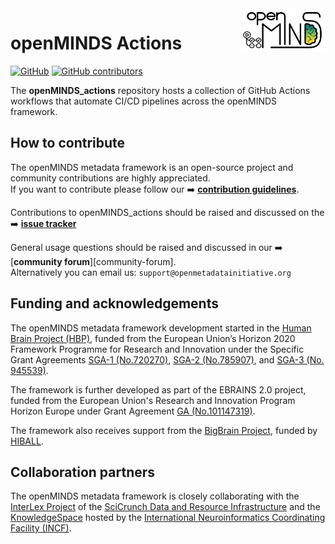 <a href="/img/openMINDS_actions_logo_light.png">
  <picture>
    <source media="(prefers-color-scheme: dark)" srcset="/img/openMINDS_actions_logo_dark.png">
    <source media="(prefers-color-scheme: light)" srcset="/img/openMINDS_actions_logo_light.png">
    <img alt="openMINDS actions" src="/img/openMINDS_actions_logo_light.png" title="Logo created by R. Gazzotti, U. Schlegel, L. Zehl, C. Hagen Blixhavn" align="right" height="70">
  </picture>
</a>

# openMINDS Actions

[![GitHub][license-shield]][license-url]
[![GitHub contributors][contributors-shield]][contributors-url]

The **openMINDS_actions** repository hosts a collection of GitHub Actions workflows that automate CI/CD pipelines across the openMINDS framework.

## How to contribute

The openMINDS metadata framework is an open-source project and community contributions are highly appreciated.  
If you want to contribute please follow our :arrow_right: [**contribution guidelines**][contribution-url].

Contributions to openMINDS_actions should be raised and discussed on the :arrow_right: [**issue tracker**][issuetracker-actions]  

General usage questions should be raised and discussed in our :arrow_right: [**community forum**][community-forum].  
Alternatively you can email us: `support@openmetadatainitiative.org`

## Funding and acknowledgements

The openMINDS metadata framework development started in the [Human Brain Project (HBP)][hbp-website], funded from the European Union’s Horizon 2020 Framework Programme for Research and Innovation under the Specific Grant Agreements [SGA-1 (No.720270)][hbp-sga1-doi], [SGA-2 (No.785907)][hbp-sga2-doi], and [SGA-3 (No. 945539)][hbp-sga3-doi]. 

The framework is further developed as part of the EBRAINS 2.0 project, funded from the European Union's Research and Innovation Program Horizon Europe under Grant Agreement [GA (No.101147319)][ebrains2-doi].

The framework also receives support from the [BigBrain Project](https://bigbrainproject.org/), funded by [HIBALL][hiball-url].

## Collaboration partners

The openMINDS metadata framework is closely collaborating with the [InterLex Project][interlex-dashboard] of the [SciCrunch Data and Resource Infrastructure][scicrunch-website] and the [KnowledgeSpace][ks-website] hosted by the [International Neuroinformatics Coordinating Facility (INCF)][incf-website].

[contributors-url]: https://github.com/openMetadataInitiative/openMINDS_actions/graphs/contributors
[contributors-shield]: https://img.shields.io/github/contributors/openMetadataInitiative/openMINDS_actions
[license-url]: https://raw.githubusercontent.com/openMetadataInitiative/openMINDS_actions/main/LICENSE
[license-shield]: https://img.shields.io/github/license/openMetadataInitiative/openMINDS_actions
[contribution-url]: https://openminds-documentation.readthedocs.io/en/latest/shared/contribution_guidelines.html
[ebrains2-doi]: https://doi.org/10.3030/101147319
[hiball-url]: https://bigbrainproject.org/hiball.html
[hbp-sga1-doi]: https://doi.org/10.3030/720270
[hbp-sga2-doi]: https://doi.org/10.3030/785907
[hbp-sga3-doi]: https://doi.org/10.3030/945539
[hbp-website]: https://www.humanbrainproject.eu
[incf-website]: https://www.incf.org
[interlex-dashboard]: https://scicrunch.org/scicrunch/interlex/dashboard
[issuetracker-actions]: https://github.com/openMetadataInitiative/openMINDS_actions/issues
[ks-website]: https://knowledge-space.org
[scicrunch-website]: https://scicrunch.org
